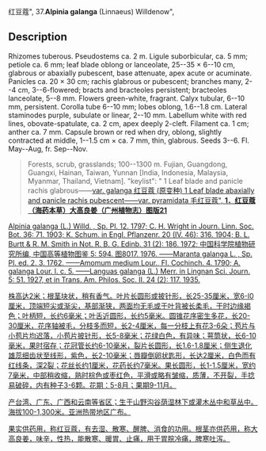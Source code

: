 红豆蔻",
37.**Alpinia galanga** (Linnaeus) Willdenow",

## Description
Rhizomes tuberous. Pseudostems ca. 2 m. Ligule suborbicular, ca. 5 mm; petiole ca. 6 mm; leaf blade oblong or lanceolate, 25--35 × 6--10 cm, glabrous or abaxially pubescent, base attenuate, apex acute or acuminate. Panicles ca. 20 × 30 cm; rachis glabrous or pubescent; branches many, 2--4 cm, 3--6-flowered; bracts and bracteoles persistent; bracteoles lanceolate, 5--8 mm. Flowers green-white, fragrant. Calyx tubular, 6--10 mm, persistent. Corolla tube 6--10 mm; lobes oblong, 1.6--1.8 cm. Lateral staminodes purple, subulate or linear, 2--10 mm. Labellum white with red lines, obovate-spatulate, ca. 2 cm, apex deeply 2-cleft. Filament ca. 1 cm; anther ca. 7 mm. Capsule brown or red when dry, oblong, slightly contracted at middle, 1--1.5 cm × ca. 7 mm, thin, glabrous. Seeds 3--6. Fl. May--Aug, fr. Sep--Nov.

> Forests, scrub, grasslands; 100--1300 m. Fujian, Guangdong, Guangxi, Hainan, Taiwan, Yunnan [India, Indonesia, Malaysia, Myanmar, Thailand, Vietnam].
  "keylist": "
1 Leaf blade and panicle rachis glabrous——<a href='/info/Alpinia galanga var. galanga?t=foc'>var. galanga 红豆蔻 (原变种)
1 Leaf blade abaxially and panicle rachis pubescent——<a href='/info/Alpinia galanga var. pyramidata?t=foc'>var. pyramidata 毛红豆蔻",
**1．红豆蔻（海药本草）大高良姜（广州植物志）图版21**

Alpinia galanga (L.) Willd. , Sp. Pl. 12. 1797; C. H. Wright in Journ. Linn. Soc. Bot. 36: 71. 1903; K. Schum. in Engl. Pflanzenr. 20 (IV. 46): 316. 1904; B. L. Burtt & R. M. Smith in Not. R. B. G. Edinb. 31 (2): 186. 1972; 中国科学院植物研究所编, 中国高等植物图鉴 5: 594. 图8017. 1976. ——Maranta galanga L. , Sp. Pl. ed. 2. 3. 1762. ——Amomum medium Lour., Fl. Cochinch. 4. 1790; A. galanga Lour. l. c. 5. ——Languas galanga (L.) Merr. in Lingnan Sci. Journ. 5: 51. 1927, et in Trans. Am. Philos. Soc. II. 24 (2): 117. 1935.

株高达2米；根茎块状，稍有香气。叶片长圆形或披针形，长25-35厘米，宽6-l0厘米，顶端短尖或渐尖，基部渐狭，两面均无毛或于叶背被长柔毛，干时边缘褐色；叶柄短，长约6毫米；叶舌近圆形，长约5毫米。圆锥花序密生多花，长20-30厘米，花序轴被毛，分枝多而短，长2-4厘米，每一分枝上有花3-6朵；苞片与小苞片均迟落，小苞片披针形，长5-8毫米；花绿白色，有异味；萼筒状，长6-10毫米，果时宿存；花冠管长约6-10毫米，裂片长圆形，长1.6-1.8厘米；侧生退化雄蕊细齿状至线形，紫色，长2-10毫米；唇瓣倒卵状匙形，长达2厘米，白色而有红线条，深2裂；花丝长约1厘米，花药长约7毫米。果长圆形，长1-1.5厘米，宽约7毫米，中部稍收缩，熟时棕色或枣红色，平滑或略有皱缩，质薄，不开裂，手捻易破碎，内有种子3-6颗。花期：5-8月；果期9-11月。

产台湾、广东、广西和云南等省区；生于山野沟谷荫湿林下或灌木丛中和草丛中。海拔100-1,300米。亚洲热带地区广布。

果实供药用，称红豆蔻，有去湿、散寒、醒脾、消食的功用。根茎亦供药用，称大高良姜，味辛，性热，能散寒、暖胃、止痛，用于胃脘冷痛，脾寒吐泻。
